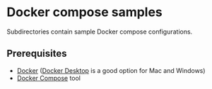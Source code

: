 # Docker compose samples

Subdirectories contain sample Docker compose configurations.

## Prerequisites

* [Docker](https://docs.docker.com/install/) ([Docker Desktop](https://www.docker.com/products/docker-desktop) is a good option for Mac and Windows)
* [Docker Compose](https://docs.docker.com/compose/) tool
